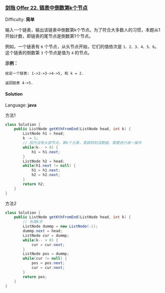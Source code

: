### [剑指 Offer 22\. 链表中倒数第k个节点](https://leetcode-cn.com/problems/lian-biao-zhong-dao-shu-di-kge-jie-dian-lcof/)

Difficulty: **简单**


输入一个链表，输出该链表中倒数第k个节点。为了符合大多数人的习惯，本题从1开始计数，即链表的尾节点是倒数第1个节点。

例如，一个链表有 `6` 个节点，从头节点开始，它们的值依次是 `1、2、3、4、5、6`。这个链表的倒数第 `3` 个节点是值为 `4` 的节点。

**示例：**

```
给定一个链表: 1->2->3->4->5, 和 k = 2.

返回链表 4->5.
```


#### Solution

Language: **java**



方法1

```java
class Solution {
    public ListNode getKthFromEnd(ListNode head, int k) {
        ListNode h1 = head;
        k -= 1;
      	// 因为没有头部节点，第k个元素，真跳转到该数据，需要进行减一操作
        while(k-- > 0) {
            h1 = h1.next;
        }
        ListNode h2 = head;
        while(h1.next != null) {
            h1 = h1.next;
            h2 = h2.next;
        }
        return h2;
    }
}
```



方法2

```java
class Solution {
    public ListNode getKthFromEnd(ListNode head, int k) {
        // 先跳k步
        ListNode dummp = new ListNode(-1);
        dummp.next = head;
        ListNode cur = dummp;
        while(k-- > 0) {
            cur = cur.next;
        }
        ListNode pos = dummp;
        while(cur != null) {
            pos = pos.next;
            cur = cur.next;
        }
        return pos;
    }
}
```

